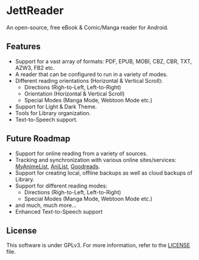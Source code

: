 # JettReader
An open-source, free eBook &amp; Comic/Manga reader for Android.

## Features
- Support for a vast array of formats: PDF, EPUB, MOBI, CBZ, CBR, TXT, AZW3, FB2 etc.
- A reader that can be configured to run in a variety of modes.
- Different reading orientations (Horizontal & Vertical Scroll):
    - Directions (Righ-to-Left, Left-to-Right)
    - Orientation (Horizontal & Vertical Scroll)
    - Special Modes (Manga Mode, Webtoon Mode etc.)
- Support for Light & Dark Theme.
- Tools for Library organization.
- Text-to-Speech support.

## Future Roadmap
- Support for online reading from a variety of sources.
- Tracking and synchronization with various online sites/services: [MyAnimeList](https://myanimelist.net/), [AniList](https://anilist.co/), [Goodreads](https://www.goodreads.com/).
- Support for creating local, offline backups as well as cloud backups of Library.
- Support for different reading modes:
    - Directions (Righ-to-Left, Left-to-Right)
    - Special Modes (Manga Mode, Webtoon Mode etc.)
- and much, much more...
- Enhanced Text-to-Speech support

## License
This software is under GPLv3. For more information, refer to the [LICENSE](https://github.com/manast95/JettReader_v2/blob/main/LICENSE) file.